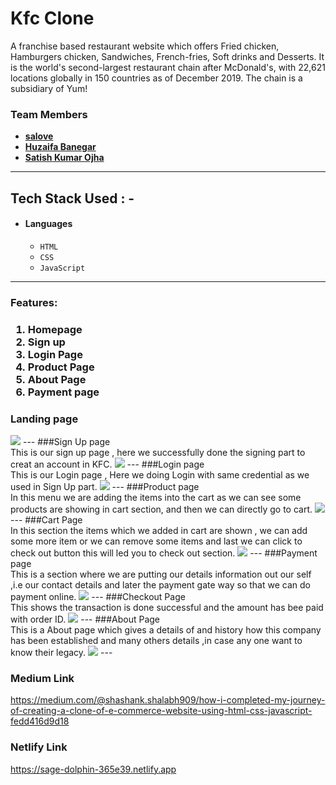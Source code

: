 # Kfc Clone
A franchise based restaurant website which offers Fried chicken, Hamburgers chicken, Sandwiches, French-fries, Soft drinks and Desserts. It is the world's
second-largest restaurant chain after McDonald's, with 22,621 locations globally in 150 countries as of December 2019. The chain is a subsidiary of Yum!


### Team Members

- **[salove](https://github.com/salove16)**
- **[Huzaifa Banegar](https://github.com/HuzaifaBanegar)**
- **[Satish Kumar Ojha](https://github.com/satishkumarojha/)** 

---


## Tech Stack Used : -

- #### Languages
  - `HTML`
  - `CSS`
  - `JavaScript`

---
<h3>Features:<h3/>
  <ol>
    <li>Homepage</li>
    <li>Sign up</li>
     <li>Login Page</li>
    <li>Product Page</li>
     <li>About Page</li>
     <li>Payment page</li>
  </ol>

### Landing page
   <img src="https://miro.medium.com/max/700/1*KhA5_iWUN02BY33xEluVxQ.jpeg"/>
---
###Sign Up page
  <br>
  This is our sign up page , here we successfully done the signing part to creat an account in KFC.
  <img src="https://miro.medium.com/max/700/1*VAwe_pIfuMzqGHybU4KC1g.jpeg"/>
---
###Login page
   <br>
  This is our Login page , Here we doing Login with same credential as we used in Sign Up part.
    <img src="https://miro.medium.com/max/700/1*2l18VaWqYMToUFcBJ5zkqA.jpeg"/>
  ---
###Product page  
   <br>
  In this menu we are adding the items into the cart as we can see some products are showing in cart section, and then we can directly go to cart.
   <img src="https://miro.medium.com/max/700/1*Y-JsnAfQUBTlD9dVoVl7XA.jpeg"/>
  ---
###Cart Page 
  <br>
  In this section the items which we added in cart are shown , we can add some more item or we can remove some items and last we can click to check out button this will led you to check out section.
  <img src="https://miro.medium.com/max/700/1*sdpBsqgH6B97zxDjtA3YWw.jpeg"/>
  ---  
###Payment page  
   <br>
  This is a section where we are putting our details information out our self ,i.e our contact details and later the payment gate way so that we can do payment online.
    <img src="https://miro.medium.com/max/700/1*dR5MmPrdhDBfNs-MHO3IvA.jpeg"/>
  ---
  ###Checkout Page 
   <br>
  This shows the transaction is done successful and the amount has bee paid with order ID.
  <img src="https://miro.medium.com/max/700/1*Yj1W9VoZphvbkhYeosW-Fw.jpeg"/>
  ---
###About Page 
   <br>
  This is a About page which gives a details of and history how this company has been established and many others details ,in case any one want to know their legacy.
  <img src="https://miro.medium.com/max/700/1*n4sDG9fs1ifZMbqlfHbHIA.jpeg"/>
  ---
  
  
### Medium Link
https://medium.com/@shashank.shalabh909/how-i-completed-my-journey-of-creating-a-clone-of-e-commerce-website-using-html-css-javascript-fedd416d9d18




### Netlify Link

https://sage-dolphin-365e39.netlify.app

